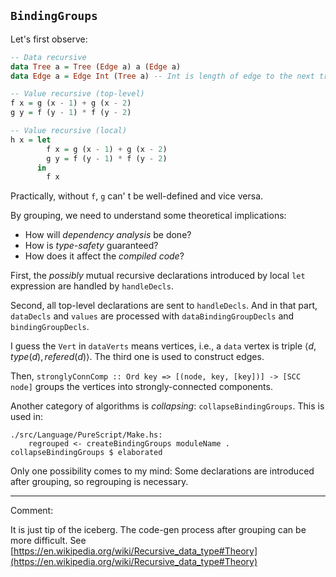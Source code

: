`BindingGroups`
----

Let's first observe:

```haskell
-- Data recursive
data Tree a = Tree (Edge a) a (Edge a)
data Edge a = Edge Int (Tree a) -- Int is length of edge to the next tree node

-- Value recursive (top-level)
f x = g (x - 1) + g (x - 2)
g y = f (y - 1) * f (y - 2)

-- Value recursive (local)
h x = let
        f x = g (x - 1) + g (x - 2)
        g y = f (y - 1) * f (y - 2)
      in
        f x

```

Practically, without `f`, `g` can' t be well-defined and vice versa.

By grouping, we need to understand some theoretical implications:

* How will *dependency analysis* be done?
* How is *type-safety* guaranteed?
* How does it affect the *compiled code*?

First, the *possibly* mutual recursive declarations introduced by local `let` expression are handled by `handleDecls`.

Second, all top-level declarations are sent to `handleDecls`. And in that part, `dataDecls` and `values` are processed with `dataBindingGroupDecls` and `bindingGroupDecls`.

I guess the `Vert` in `dataVerts` means vertices, i.e., a `data` vertex is triple $\langle d, type(d), refered(d)\rangle$. The third one is used to construct edges.

Then, `stronglyConnComp :: Ord key => [(node, key, [key])] -> [SCC node]` groups the vertices into strongly-connected components.


Another category of algorithms is *collapsing*: `collapseBindingGroups`. This is used in:

    ./src/Language/PureScript/Make.hs:
        regrouped <- createBindingGroups moduleName . collapseBindingGroups $ elaborated


Only one possibility comes to my mind: Some declarations are introduced after grouping, so regrouping is necessary.

------

Comment:

It is just tip of the iceberg. The code-gen process after grouping can be more difficult. See [https://en.wikipedia.org/wiki/Recursive_data_type#Theory](https://en.wikipedia.org/wiki/Recursive_data_type#Theory)
